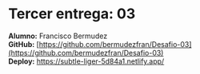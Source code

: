 # Tercer entrega: 03

**Alumno:** Francisco Bermudez  
**GitHub:** [https://github.com/bermudezfran/Desafio-03](https://github.com/bermudezfran/Desafio-03)  
**Deploy:** https://subtle-liger-5d84a1.netlify.app/
